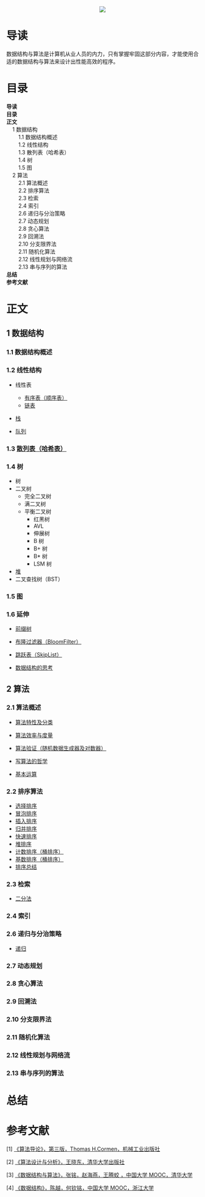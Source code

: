 <div align="center"><img src="https://gitee.com/struggle3014/picBed/raw/master/name_code.png"></div>

# 导读

数据结构与算法是计算机从业人员的内力，只有掌握牢固这部分内容，才能使用合适的数据结构与算法来设计出性能高效的程序。



# 目录

<nav>
<a href='#导读' style='text-decoration:none;font-weight:bolder'>导读</a><br/>
<a href='#目录' style='text-decoration:none;font-weight:bolder'>目录</a><br/>
<a href='#正文' style='text-decoration:none;font-weight:bolder'>正文</a><br/>
&nbsp;&nbsp;&nbsp;&nbsp;<a href='#1 数据结构' style='text-decoration:none;${border-style}'>1 数据结构</a><br/>
&nbsp;&nbsp;&nbsp;&nbsp;&nbsp;&nbsp;&nbsp;&nbsp;<a href='#1.1 数据结构概述' style='text-decoration:none;${border-style}'>1.1 数据结构概述</a><br/>
&nbsp;&nbsp;&nbsp;&nbsp;&nbsp;&nbsp;&nbsp;&nbsp;<a href='#1.2 线性结构' style='text-decoration:none;${border-style}'>1.2 线性结构</a><br/>
&nbsp;&nbsp;&nbsp;&nbsp;&nbsp;&nbsp;&nbsp;&nbsp;<a href='#1.3 散列表（哈希表）' style='text-decoration:none;${border-style}'>1.3 散列表（哈希表）</a><br/>
&nbsp;&nbsp;&nbsp;&nbsp;&nbsp;&nbsp;&nbsp;&nbsp;<a href='#1.4 树' style='text-decoration:none;${border-style}'>1.4 树</a><br/>
&nbsp;&nbsp;&nbsp;&nbsp;&nbsp;&nbsp;&nbsp;&nbsp;<a href='#1.5 图' style='text-decoration:none;${border-style}'>1.5 图</a><br/>
&nbsp;&nbsp;&nbsp;&nbsp;<a href='#2 算法' style='text-decoration:none;${border-style}'>2 算法</a><br/>
&nbsp;&nbsp;&nbsp;&nbsp;&nbsp;&nbsp;&nbsp;&nbsp;<a href='#2.1 算法概述' style='text-decoration:none;${border-style}'>2.1 算法概述</a><br/>
&nbsp;&nbsp;&nbsp;&nbsp;&nbsp;&nbsp;&nbsp;&nbsp;<a href='#2.2 排序算法' style='text-decoration:none;${border-style}'>2.2 排序算法</a><br/>
&nbsp;&nbsp;&nbsp;&nbsp;&nbsp;&nbsp;&nbsp;&nbsp;<a href='#2.3 检索' style='text-decoration:none;${border-style}'>2.3 检索</a><br/>
&nbsp;&nbsp;&nbsp;&nbsp;&nbsp;&nbsp;&nbsp;&nbsp;<a href='#2.4 索引' style='text-decoration:none;${border-style}'>2.4 索引</a><br/>
&nbsp;&nbsp;&nbsp;&nbsp;&nbsp;&nbsp;&nbsp;&nbsp;<a href='#2.6 递归与分治策略' style='text-decoration:none;${border-style}'>2.6 递归与分治策略</a><br/>
&nbsp;&nbsp;&nbsp;&nbsp;&nbsp;&nbsp;&nbsp;&nbsp;<a href='#2.7 动态规划' style='text-decoration:none;${border-style}'>2.7 动态规划</a><br/>
&nbsp;&nbsp;&nbsp;&nbsp;&nbsp;&nbsp;&nbsp;&nbsp;<a href='#2.8 贪心算法' style='text-decoration:none;${border-style}'>2.8 贪心算法</a><br/>
&nbsp;&nbsp;&nbsp;&nbsp;&nbsp;&nbsp;&nbsp;&nbsp;<a href='#2.9 回溯法' style='text-decoration:none;${border-style}'>2.9 回溯法</a><br/>
&nbsp;&nbsp;&nbsp;&nbsp;&nbsp;&nbsp;&nbsp;&nbsp;<a href='#2.10 分支限界法' style='text-decoration:none;${border-style}'>2.10 分支限界法</a><br/>
&nbsp;&nbsp;&nbsp;&nbsp;&nbsp;&nbsp;&nbsp;&nbsp;<a href='#2.11 随机化算法' style='text-decoration:none;${border-style}'>2.11 随机化算法</a><br/>
&nbsp;&nbsp;&nbsp;&nbsp;&nbsp;&nbsp;&nbsp;&nbsp;<a href='#2.12 线性规划与网络流' style='text-decoration:none;${border-style}'>2.12 线性规划与网络流</a><br/>
&nbsp;&nbsp;&nbsp;&nbsp;&nbsp;&nbsp;&nbsp;&nbsp;<a href='#2.13 串与序列的算法' style='text-decoration:none;${border-style}'>2.13 串与序列的算法</a><br/>
<a href='#总结' style='text-decoration:none;font-weight:bolder'>总结</a><br/>
<a href='#参考文献' style='text-decoration:none;font-weight:bolder'>参考文献</a><br/>
</nav>

# 正文

## 1 数据结构

### 1.1 数据结构概述



### 1.2 线性结构

* 线性表
  * [有序表（顺序表）](./数据结构/线性结构/有序表.md)
  * [链表](./数据结构/线性结构/链表.md)

* [栈](./数据结构/线性结构/栈.md)

* [队列](./数据结构/线性结构/队列.md)

### 1.3 [散列表（哈希表）](./数据结构/散列表（哈希表）.md)

### 1.4 树

* 树
* 二叉树
  * 完全二叉树
  * 满二叉树
  * 平衡二叉树
    * 红黑树
    * AVL
    * 伸展树
    * B 树
    * B+ 树
    * B* 树
    * LSM 树
* [堆](./数据结构/树/堆.md)
* 二叉查找树（BST）

### 1.5 图



### 1.6 延伸

* [前缀树](./数据结构/延伸/前缀树.md)

* [布隆过滤器（BloomFilter）](./数据结构/延伸/布隆过滤器.md)
* [跳跃表（SkipList）](./数据结构/延伸/跳表（SkipList）.md)
* [数据结构的思考](./数据结构/延伸/数据结构的思考.md)



## 2 算法

### 2.1 算法概述

* [算法特性及分类](./算法/算法概述/算法特性及分类.md)

* [算法效率与度量](./算法/算法概述/算法效率与度量.md)

* [算法验证（随机数据生成器及对数器）](./算法/算法概述/算法验证（随机数据生成器及对数器）.md)

* [写算法的哲学](./算法/算法概述/写算法的哲学.md)
* [基本运算](./算法/算法概述/基本运算.md)

### 2.2 排序算法

* [选择排序](./算法/排序算法/01_选择排序.md)
* [冒泡排序](./算法/排序算法/02_冒泡排序.md)
* [插入排序](./算法/排序算法/03_插入排序.md)
* [归并排序](./算法/排序算法/04_归并排序.md)
* [快速排序](./算法/排序算法/05_快速排序.md)
* [堆排序](./算法/排序算法/06_堆排序.md)
* [计数排序（桶排序）](./算法/排序算法/07_计数排序.md)
* [基数排序（桶排序）](./算法/排序算法/08_基数排序.md)
* [排序总结](./算法/排序算法/排序总结.md)

### 2.3 检索

* [二分法](./算法/搜索算法/二分法.md)

### 2.4 索引



### 2.6 递归与分治策略

* [递归](./算法/递归与分治策略/递归.md)

### 2.7 动态规划



### 2.8 贪心算法



### 2.9 回溯法



### 2.10 分支限界法



### 2.11 随机化算法



### 2.12 线性规划与网络流



### 2.13 串与序列的算法



# 总结



# 参考文献

[1] [《算法导论》，第三版，Thomas H.Cormen，机械工业出版社](https://99baiduyun.com/baidu/算法导论)

[2] [《算法设计与分析》，王晓东，清华大学出版社](https://99baiduyun.com/baidu/算法设计与分析)

[3] [《数据结构与算法》，张铭，赵海燕，王腾蛟 ，中国大学 MOOC，清华大学](https://www.icourse163.org/course/PKU-1002534001)

[4] [《数据结构》，陈越，何钦铭，中国大学 MOOC，浙江大学](https://www.icourse163.org/course/ZJU-93001)